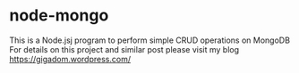 # node-mongo
This is a Node.jsj program to perform simple CRUD operations on MongoDB
For details on this project and similar post please visit  my blog https://gigadom.wordpress.com/
